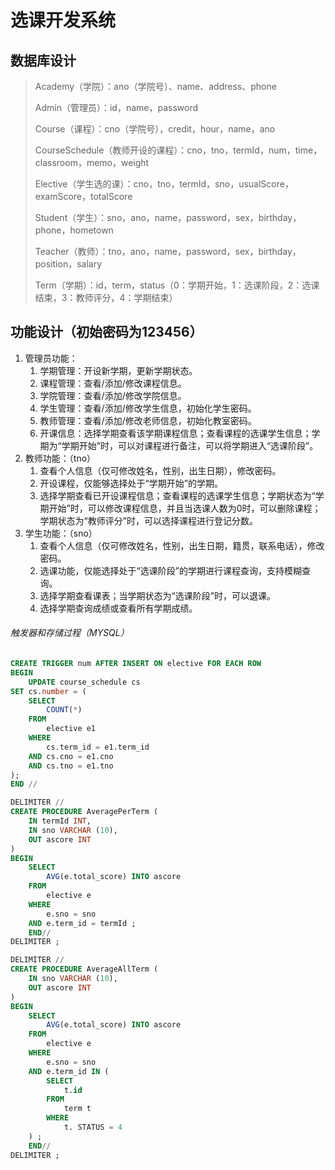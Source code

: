 # 选课开发系统

## 数据库设计

> Academy（学院）：ano（学院号）、name、address、phone
>
> Admin（管理员）：id，name，password
>
> Course（课程）：cno（学院号），credit，hour，name，ano
>
> CourseSchedule（教师开设的课程）：cno，tno，termId，num，time，classroom，memo，weight
>
> Elective（学生选的课）：cno，tno，termId，sno，usualScore，examScore，totalScore
>
> Student（学生）：sno，ano，name，password，sex，birthday，phone，hometown
>
> Teacher（教师）：tno，ano，name，password，sex，birthday，position，salary
>
> Term（学期）：id，term，status（0：学期开始，1：选课阶段，2：选课结束，3：教师评分，4：学期结束）

## 功能设计（初始密码为123456）

1. 管理员功能：
   1. 学期管理：开设新学期，更新学期状态。
   2. 课程管理：查看/添加/修改课程信息。
   3. 学院管理：查看/添加/修改学院信息。
   4. 学生管理：查看/添加/修改学生信息，初始化学生密码。
   5. 教师管理：查看/添加/修改老师信息，初始化教室密码。
   6. 开课信息：选择学期查看该学期课程信息；查看课程的选课学生信息；学期为“学期开始”时，可以对课程进行备注，可以将学期进入“选课阶段”。
2. 教师功能：（tno）
   1. 查看个人信息（仅可修改姓名，性别，出生日期），修改密码。
   2. 开设课程，仅能够选择处于“学期开始”的学期。
   3. 选择学期查看已开设课程信息；查看课程的选课学生信息；学期状态为“学期开始”时，可以修改课程信息，并且当选课人数为0时，可以删除课程；学期状态为“教师评分”时，可以选择课程进行登记分数。
3. 学生功能：（sno）
   1. 查看个人信息（仅可修改姓名，性别，出生日期，籍贯，联系电话），修改密码。
   2. 选课功能，仅能选择处于“选课阶段”的学期进行课程查询，支持模糊查询。
   3. 选择学期查看课表；当学期状态为“选课阶段”时，可以退课。
   4. 选择学期查询成绩或查看所有学期成绩。

###### 触发器和存储过程（MYSQL）

```sql
CREATE TRIGGER num AFTER INSERT ON elective FOR EACH ROW
BEGIN
	UPDATE course_schedule cs
SET cs.number = (
	SELECT
		COUNT(*)
	FROM
		elective e1
	WHERE
		cs.term_id = e1.term_id
	AND cs.cno = e1.cno
	AND cs.tno = e1.tno
);
END //

DELIMITER //
CREATE PROCEDURE AveragePerTerm (
	IN termId INT,
	IN sno VARCHAR (10),
	OUT ascore INT
)
BEGIN
	SELECT
		AVG(e.total_score) INTO ascore
	FROM
		elective e
	WHERE
		e.sno = sno
	AND e.term_id = termId ;
	END//
DELIMITER ;

DELIMITER //
CREATE PROCEDURE AverageAllTerm (
	IN sno VARCHAR (10),
	OUT ascore INT
)
BEGIN
	SELECT
		AVG(e.total_score) INTO ascore
	FROM
		elective e
	WHERE
		e.sno = sno
	AND e.term_id IN (
		SELECT
			t.id
		FROM
			term t
		WHERE
			t. STATUS = 4
	) ;
	END//
DELIMITER ;
```

